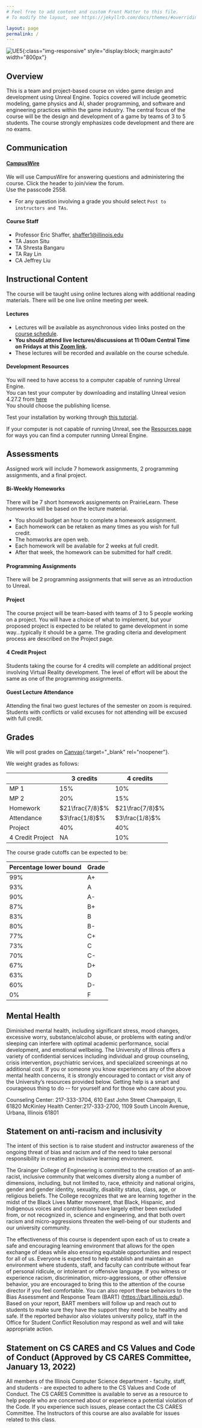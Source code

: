 ```yaml
---
# Feel free to add content and custom Front Matter to this file.
# To modify the layout, see https://jekyllrb.com/docs/themes/#overriding-theme-defaults

layout: page
permalink: /
---
```


![UE5](/img/Unreal_Engine_5_18.jpg){:class="img-responsive" style="display:block; margin:auto" width="800px"}

## Overview ##

This is a team and project-based course on video game design and development using Unreal Engine. Topics covered will include geometric modeling, game physics and AI, shader programming, and software and engineering practices within the game industry. The central  focus of the course will be the design and development of a game by teams of 3 to 5 students. The course strongly emphasizes code development and there are no exams.

## Communication ##

#### [CampusWire](https://campuswire.com/p/GA821B381) ####

We will use CampusWire for answering questions and administering the course.
Click the header to join/view the forum.<br/> 
Use the passcode 2558. 

+ For any question involving a grade you should select `Post to instructors and TAs`.

#### Course Staff ####

* Professor Eric Shaffer, shaffer1@illinois.edu
* TA Jason Situ
* TA Shresta Bangaru
* TA Ray Lin
* CA Jeffrey Liu

## Instructional Content ##

The course will be taught using online lectures along with additional reading materials. There will be one live online meeting per week.

#### Lectures ####

+ Lectures will be available as asynchronous video links posted on the [course schedule](https://illinois-cs415.github.io/schedule).
+ **You should attend live lectures/discussions at 11:00am Central Time on Fridays at this [Zoom link](https://illinois.zoom.us/j/85907068559?pwd=VWh1bEVkNzhkdWtmOEJjT2lNalRGUT09).**
+ These lectures will be recorded and available on the course schedule.

#### Development Resources ####

You will need to have access to a computer capable of running Unreal Engine. <br/>
You can test your computer by downloading and installing Unreal vesion 4.27.2 from [here](https://www.unrealengine.com/en-US/download) <br/>
You should choose the publishing license. 

Test your installation by working through [this tutorial](https://www.raywenderlich.com/454-how-to-create-a-simple-game-in-unreal-engine-4).

If your computer is not capable of running Unreal, see the [Resources page](https://illinois-cs415.github.io/resources) for ways you can find a computer running Unreal Engine.

## Assessments ##

Assigned work will include 7 homework assignments, 2 programming assignments, and a final project.

#### Bi-Weekly Homeworks ####
There will be 7 short homework assignements on PrairieLearn. These homeworks will be based on the lecture material. 
+ You should budget an hour to complete a homework assignment.
+ Each homework can be retaken as many times as you wish for full credit.
+ The homworks are open web. 
+ Each homework will be available for 2 weeks at full credit. 
+ After that week, the homework can be submitted for half credit.

#### Programming Assignments ####
There will be 2 programming assignments that will serve as an introduction to Unreal.

#### Project ####
The course project will be team-based with teams of 3 to 5 people working on a project. You will have a choice of what to implement, but your proposed project is expected to be related to game development in some way...typically it should be a game. The grading citeria and development process are described on the Project page.

#### 4 Credit Project ####

Students taking the course for 4 credits will complete an additional project involving Virtual Reality development. The level of effort will be about the same as one of the programming assignments.

#### Guest Lecture Attendance #### 

Attending the final two guest lectures of the semester on zoom is required. Students with conflicts or valid excuses for not attending will be excused with full credit.

## Grades ##
We will post grades on [Canvas](https://canvas.illinois.edu/){:target="_blank" rel="noopener"}.

We weight grades as follows:

| | 3 credits | 4 credits |  
| ----- | ------ | ----- |  
| MP 1 | 15% | 10% | 
| MP 2 | 20% | 15% |   
| Homework|$21\frac{7/8}$%|$21\frac{7/8}$%|
| Attendance|$3\frac{1/8}$%|$3\frac{1/8}$%| 
| Project | 40% | 40% |
| 4 Credit Project | NA | 10% |

The course grade cutoffs can be expected to be:

|Percentage lower bound | Grade |
| ----- | ------ |
| 99% | A+ |
| 93% | A |
| 90% | A- |
| 87% | B+ |
| 83% | B |
| 80% | B- |
| 77% | C+ |
| 73% | C |
| 70% | C- |
| 67% | D+ |
| 63% | D |
| 60% | D- |
| 0%  | F  |



## Mental Health ##
Diminished mental health, including significant stress, mood changes, excessive worry, substance/alcohol abuse, or problems with eating and/or sleeping can interfere with optimal academic performance, social development, and emotional wellbeing. The University of Illinois offers a variety of confidential services including individual and group counseling, crisis intervention, psychiatric services, and specialized screenings at no additional cost. If you or someone you know experiences any of the above mental health concerns, it is strongly encouraged to contact or visit any of the University’s resources provided below. Getting help is a smart and courageous thing to do -- for yourself and for those who care about you.

Counseling Center: 217-333-3704, 610 East John Street Champaign, IL 61820
McKinley Health Center:217-333-2700, 1109 South Lincoln Avenue, Urbana, Illinois 61801

## Statement on anti-racism and inclusivity ##
The intent of this section is to raise student and instructor awareness of the ongoing threat of bias and racism and of the need to take personal responsibility in creating an inclusive learning environment.

The Grainger College of Engineering is committed to the creation of an anti-racist, inclusive community that welcomes diversity along a number of dimensions, including, but not limited to, race, ethnicity and national origins, gender and gender identity, sexuality, disability status, class, age, or religious beliefs. The College recognizes that we are learning together in the midst of the Black Lives Matter movement, that Black, Hispanic, and Indigenous voices and contributions have largely either been excluded from, or not recognized in, science and engineering, and that both overt racism and micro-aggressions threaten the well-being of our students and our university community.

The effectiveness of this course is dependent upon each of us to create a safe and encouraging learning environment that allows for the open exchange of ideas while also ensuring equitable opportunities and respect for all of us. Everyone is expected to help establish and maintain an environment where students, staff, and faculty can contribute without fear of personal ridicule, or intolerant or offensive language. If you witness or experience racism, discrimination, micro-aggressions, or other offensive behavior, you are encouraged to bring this to the attention of the course director if you feel comfortable. You can also report these behaviors to the Bias Assessment and Response Team (BART) (https://bart.illinois.edu/). Based on your report, BART members will follow up and reach out to students to make sure they have the support they need to be healthy and safe. If the reported behavior also violates university policy, staff in the Office for Student Conflict Resolution may respond as well and will take appropriate action.

## Statement on CS CARES and CS Values and Code of Conduct (Approved by CS CARES Committee, January 13, 2022) ##
All members of the Illinois Computer Science department - faculty, staff, and students - are expected to adhere to the CS Values and Code of Conduct. The CS CARES Committee is available to serve as a resource to help people who are concerned about or experience a potential violation of the Code. If you experience such issues, please contact the CS CARES Committee. The Instructors of this course are also available for issues related to this class.




